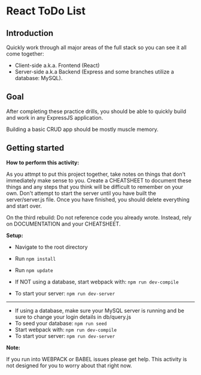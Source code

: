 # React ToDo List

## Introduction

Quickly work through all major areas of the full stack so you can see it all come together:

- Client-side a.k.a. Frontend (React)
- Server-side a.k.a Backend (Express and some branches utilize a database: MySQL).

## Goal

After completing these practice drills, you should be able to quickly build and work in any ExpressJS application.

Building a basic CRUD app should be mostly muscle memory.

## Getting started

**How to perform this activity:**

As you attmpt to put this project together, take notes on things that don't immediately make sense to you. Create a CHEATSHEET to document these things and any steps that you think will be difficult to remember on your own. Don't attempt to start the server until you have built the server/server.js file. Once you have finished, you should delete everything and start over.

On the third rebuild: Do not reference code you already wrote. Instead, rely on DOCUMENTATION and your CHEATSHEET.

**Setup:**

- Navigate to the root directory
- Run `npm install`
- Run `npm update`

- If NOT using a database, start webpack with: `npm run dev-compile`
- To start your server: `npm run dev-server`
--------------------------------------------------------------------
- If using a database, make sure your MySQL server is running and be sure to change your login details in db/query.js
- To seed your database: `npm run seed`
- Start webpack with: `npm run dev-compile`
- To start your server: `npm run dev-server`

**Note:**

If you run into WEBPACK or BABEL issues please get help. This activity is not designed for you to worry about that right now.
